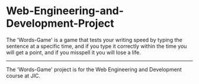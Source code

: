 # Web-Engineering-and-Development-Project
The 'Words-Game' is a game that tests your writing speed by typing the sentence at a specific time, and if you type it correctly within the time you will get a point, and if you misspell it you will lose a life.

**********************************
The 'Words-Game' project is for the Web Engineering and Development course at JIC.
